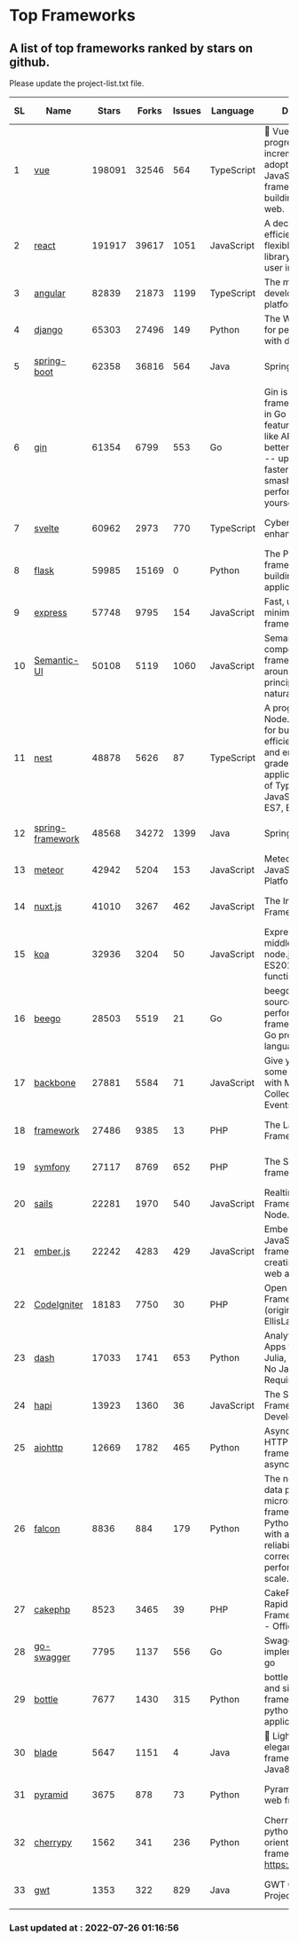 # Top Frameworks
## A list of top frameworks ranked by stars on github.  
Please update the project-list.txt file.

| SL| Name  | Stars| Forks| Issues | Language | Description | Last Commit |
| --| ------| -----| ---- | ------ | -------- | ----------- | ----------- |
| 1 | [vue](https://github.com/vuejs/vue) | 198091 | 32546 | 564 | TypeScript | 🖖 Vue.js is a progressive, incrementally-adoptable JavaScript framework for building UI on the web. | 2022-07-22 03:24:39 |
| 2 | [react](https://github.com/facebook/react) | 191917 | 39617 | 1051 | JavaScript | A declarative, efficient, and flexible JavaScript library for building user interfaces. | 2022-07-25 15:53:38 |
| 3 | [angular](https://github.com/angular/angular) | 82839 | 21873 | 1199 | TypeScript | The modern web developer’s platform | 2022-07-22 18:34:00 |
| 4 | [django](https://github.com/django/django) | 65303 | 27496 | 149 | Python | The Web framework for perfectionists with deadlines. | 2022-07-25 18:48:33 |
| 5 | [spring-boot](https://github.com/spring-projects/spring-boot) | 62358 | 36816 | 564 | Java | Spring Boot | 2022-07-25 14:16:51 |
| 6 | [gin](https://github.com/gin-gonic/gin) | 61354 | 6799 | 553 | Go | Gin is a HTTP web framework written in Go (Golang). It features a Martini-like API with much better performance -- up to 40 times faster. If you need smashing performance, get yourself some Gin. | 2022-07-05 01:58:06 |
| 7 | [svelte](https://github.com/sveltejs/svelte) | 60962 | 2973 | 770 | TypeScript | Cybernetically enhanced web apps | 2022-07-25 19:10:13 |
| 8 | [flask](https://github.com/pallets/flask) | 59985 | 15169 | 0 | Python | The Python micro framework for building web applications. | 2022-07-25 14:35:17 |
| 9 | [express](https://github.com/expressjs/express) | 57748 | 9795 | 154 | JavaScript | Fast, unopinionated, minimalist web framework for node. | 2022-05-20 15:57:37 |
| 10 | [Semantic-UI](https://github.com/Semantic-Org/Semantic-UI) | 50108 | 5119 | 1060 | JavaScript | Semantic is a UI component framework based around useful principles from natural language. | 2018-10-21 20:59:02 |
| 11 | [nest](https://github.com/nestjs/nest) | 48878 | 5626 | 87 | TypeScript | A progressive Node.js framework for building efficient, scalable, and enterprise-grade server-side applications on top of TypeScript & JavaScript (ES6, ES7, ES8) 🚀 | 2022-07-21 07:52:57 |
| 12 | [spring-framework](https://github.com/spring-projects/spring-framework) | 48568 | 34272 | 1399 | Java | Spring Framework | 2022-07-25 11:45:46 |
| 13 | [meteor](https://github.com/meteor/meteor) | 42942 | 5204 | 153 | JavaScript | Meteor, the JavaScript App Platform | 2022-07-18 13:44:14 |
| 14 | [nuxt.js](https://github.com/nuxt/nuxt.js) | 41010 | 3267 | 462 | JavaScript | The Intuitive Vue(2) Framework | 2022-07-12 08:43:35 |
| 15 | [koa](https://github.com/koajs/koa) | 32936 | 3204 | 50 | JavaScript | Expressive middleware for node.js using ES2017 async functions | 2022-07-13 16:11:33 |
| 16 | [beego](https://github.com/beego/beego) | 28503 | 5519 | 21 | Go | beego is an open-source, high-performance web framework for the Go programming language. | 2022-07-19 13:52:40 |
| 17 | [backbone](https://github.com/jashkenas/backbone) | 27881 | 5584 | 71 | JavaScript | Give your JS App some Backbone with Models, Views, Collections, and Events | 2022-04-26 12:19:45 |
| 18 | [framework](https://github.com/laravel/framework) | 27486 | 9385 | 13 | PHP | The Laravel Framework. | 2022-07-25 14:34:17 |
| 19 | [symfony](https://github.com/symfony/symfony) | 27117 | 8769 | 652 | PHP | The Symfony PHP framework | 2022-07-25 12:51:28 |
| 20 | [sails](https://github.com/balderdashy/sails) | 22281 | 1970 | 540 | JavaScript | Realtime MVC Framework for Node.js | 2022-05-27 21:40:10 |
| 21 | [ember.js](https://github.com/emberjs/ember.js) | 22242 | 4283 | 429 | JavaScript | Ember.js - A JavaScript framework for creating ambitious web applications | 2022-07-25 17:54:35 |
| 22 | [CodeIgniter](https://github.com/bcit-ci/CodeIgniter) | 18183 | 7750 | 30 | PHP | Open Source PHP Framework (originally from EllisLab) | 2022-06-27 19:12:41 |
| 23 | [dash](https://github.com/plotly/dash) | 17033 | 1741 | 653 | Python | Analytical Web Apps for Python, R, Julia, and Jupyter. No JavaScript Required. | 2022-07-21 13:14:03 |
| 24 | [hapi](https://github.com/hapijs/hapi) | 13923 | 1360 | 36 | JavaScript | The Simple, Secure Framework Developers Trust | 2022-06-13 17:44:05 |
| 25 | [aiohttp](https://github.com/aio-libs/aiohttp) | 12669 | 1782 | 465 | Python | Asynchronous HTTP client/server framework for asyncio and Python | 2022-07-24 11:58:16 |
| 26 | [falcon](https://github.com/falconry/falcon) | 8836 | 884 | 179 | Python | The no-magic web data plane API and microservices framework for Python developers, with a focus on reliability, correctness, and performance at scale. | 2022-06-27 20:23:03 |
| 27 | [cakephp](https://github.com/cakephp/cakephp) | 8523 | 3465 | 39 | PHP | CakePHP: The Rapid Development Framework for PHP - Official Repository | 2022-07-25 02:30:54 |
| 28 | [go-swagger](https://github.com/go-swagger/go-swagger) | 7795 | 1137 | 556 | Go | Swagger 2.0 implementation for go | 2022-06-14 15:48:24 |
| 29 | [bottle](https://github.com/bottlepy/bottle) | 7677 | 1430 | 315 | Python | bottle.py is a fast and simple micro-framework for python web-applications. | 2022-06-29 07:36:57 |
| 30 | [blade](https://github.com/lets-blade/blade) | 5647 | 1151 | 4 | Java | :rocket: Lightning fast and elegant mvc framework for Java8 | 2022-05-10 12:38:06 |
| 31 | [pyramid](https://github.com/Pylons/pyramid) | 3675 | 878 | 73 | Python | Pyramid - A Python web framework | 2022-03-13 22:49:13 |
| 32 | [cherrypy](https://github.com/cherrypy/cherrypy) | 1562 | 341 | 236 | Python | CherryPy is a pythonic, object-oriented HTTP framework.      https://cherrypy.dev | 2022-07-17 20:36:25 |
| 33 | [gwt](https://github.com/gwtproject/gwt) | 1353 | 322 | 829 | Java | GWT Open Source Project | 2022-07-16 16:37:40 |

### Last updated at : 2022-07-26 01:16:56
